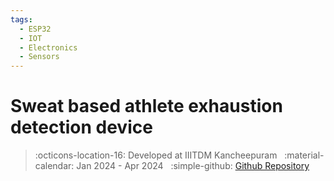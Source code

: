 ```yaml
---
tags:
  - ESP32
  - IOT
  - Electronics
  - Sensors
---
```

# Sweat based athlete exhaustion detection device
> :octicons-location-16: Developed at IIITDM Kancheepuram &nbsp;
> :material-calendar: Jan 2024 - Apr 2024 &nbsp;
> :simple-github: [Github Repository](https://github.com/tejaswisam/crazyswarm2)